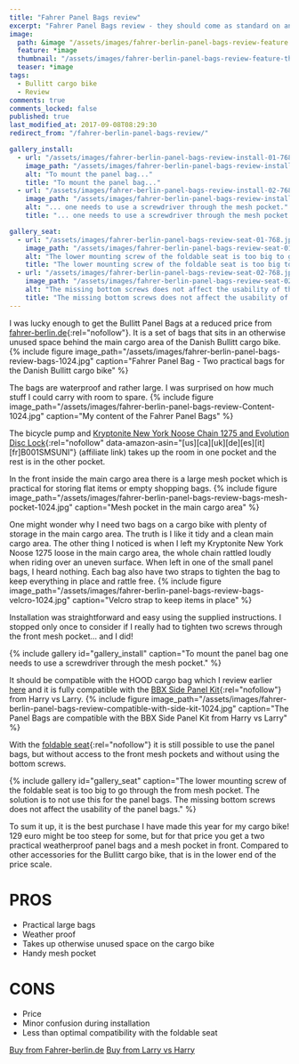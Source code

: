 ```yaml
---
title: "Fahrer Panel Bags review"
excerpt: "Fahrer Panel Bags review - they should come as standard on any Bullitt cargo bike!"
image:
  path: &image "/assets/images/fahrer-berlin-panel-bags-review-feature.jpg"
  feature: *image
  thumbnail: "/assets/images/fahrer-berlin-panel-bags-review-feature-th.jpg"
  teaser: *image
tags:
  - Bullitt cargo bike
  - Review
comments: true
comments_locked: false
published: true
last_modified_at: 2017-09-08T08:29:30
redirect_from: "/fahrer-berlin-panel-bags-review/"

gallery_install:
  - url: "/assets/images/fahrer-berlin-panel-bags-review-install-01-768.jpg"
    image_path: "/assets/images/fahrer-berlin-panel-bags-review-install-01-768.jpg"
    alt: "To mount the panel bag..."
    title: "To mount the panel bag..."
  - url: "/assets/images/fahrer-berlin-panel-bags-review-install-02-768.jpg"
    image_path: "/assets/images/fahrer-berlin-panel-bags-review-install-02-768.jpg"
    alt: "... one needs to use a screwdriver through the mesh pocket."
    title: "... one needs to use a screwdriver through the mesh pocket."

gallery_seat:
  - url: "/assets/images/fahrer-berlin-panel-bags-review-seat-01-768.jpg"
    image_path: "/assets/images/fahrer-berlin-panel-bags-review-seat-01-768.jpg"
    alt: "The lower mounting screw of the foldable seat is too big to go through the from mesh pocket. The solution is to not use this for the panel bags."
    title: "The lower mounting screw of the foldable seat is too big to go through the from mesh pocket. The solution is to not use this for the panel bags."
  - url: "/assets/images/fahrer-berlin-panel-bags-review-seat-02-768.jpg"
    image_path: "/assets/images/fahrer-berlin-panel-bags-review-seat-02-768.jpg"
    alt: "The missing bottom screws does not affect the usability of the panel bags."
    title: "The missing bottom screws does not affect the usability of the panel bags."
---
```

I was lucky enough to get the Bullitt Panel Bags at a reduced price from [fahrer-berlin.de](http://www.fahrer-berlin.de){:rel="nofollow"}. It is a set of bags that sits in an otherwise unused space behind the main cargo area of the Danish Bullitt cargo bike.
{% include figure
  image_path="/assets/images/fahrer-berlin-panel-bags-review-bags-1024.jpg"
  caption="Fahrer Panel Bag - Two practical bags for the Danish Bullitt cargo bike"
%}

The bags are waterproof and rather large. I was surprised on how much stuff I could carry with room to spare.
{% include figure
  image_path="/assets/images/fahrer-berlin-panel-bags-review-Content-1024.jpg"
  caption="My content of the Fahrer Panel Bags"
%}

The bicycle pump and [Kryptonite New York Noose Chain 1275 and Evolution Disc Lock](https://www.amazon.com/dp/B001SMSUNI/?tag=oddoneout0a-20){:rel="nofollow" data-amazon-asin="[us][ca][uk][de][es][it][fr]B001SMSUNI"} (affiliate link) takes up the room in one pocket and the rest is in the other pocket.

In the front inside the main cargo area there is a large mesh pocket which is practical for storing flat items or empty shopping bags.
{% include figure
  image_path="/assets/images/fahrer-berlin-panel-bags-review-bags-mesh-pocket-1024.jpg"
  caption="Mesh pocket in the main cargo area"
%}


One might wonder why I need two bags on a cargo bike with plenty of storage in the main cargo area. The truth is I like it tidy and a clean main cargo area. The other thing I noticed is when I left my Kryptonite New York Noose 1275 loose in the main cargo area, the whole chain rattled loudly when riding over an uneven surface.  When left in one of the small panel bags, I heard nothing. Each bag also have two straps to tighten the bag to keep everything in place and rattle free.
{% include figure
  image_path="/assets/images/fahrer-berlin-panel-bags-review-bags-velcro-1024.jpg"
  caption="Velcro strap to keep items in place"
%}

Installation was straightforward and easy using the supplied instructions. I stopped only once to consider if I really had to tighten two screws through the front mesh pocket... and I did!

{% include gallery
  id="gallery_install"
  caption="To mount the panel bag one needs to use a screwdriver through the mesh pocket."
%}

It should be compatible with the HOOD cargo bag which I review earlier [here](/reviews/bullitt-hood-001-review/) and it is fully compatible with the [BBX Side Panel Kit](http://shop.larryvsharry.com/shop/accessories/bbx-side-panel-kit-race-green.html){:rel="nofollow"} from Harry vs Larry.
{% include figure
  image_path="/assets/images/fahrer-berlin-panel-bags-review-compatible-with-side-kit-1024.jpg"
  caption="The Panel Bags are compatible with the BBX Side Panel Kit from Harry vs Larry"
%}

With the [foldable seat](http://shop.larryvsharry.com/shop/accessories/childseat.html){:rel="nofollow"} it is still possible to use the panel bags, but without access to the front mesh pockets and without using the bottom screws.

{% include gallery
  id="gallery_seat"
  caption="The lower mounting screw of the foldable seat is too big to go through the from mesh pocket. The solution is to not use this for the panel bags. The missing bottom screws does not affect the usability of the panel bags."
%}

To sum it up, it is the best purchase I have made this year for my cargo bike! 129 euro might be too steep for some, but for that price you get a two practical weatherproof panel bags and a mesh pocket in front. Compared to other accessories for the Bullitt cargo bike, that is in the lower end of the price scale.

# PROS
* Practical large bags
* Weather proof
* Takes up otherwise unused space on the cargo bike
* Handy mesh pocket

# CONS
* Price
* Minor confusion during installation
* Less than optimal compatibility with the foldable seat

<div markdown="0" class="btn--group">
  <a href="https://www.fahrer-berlin.de/en/bullit/panel-bags/panel-bags/a-208/" class="btn" rel="nofollow">Buy from Fahrer-berlin.de</a>
  <a href="http://shop.larryvsharry.com/shop/accessories/fahrer-panel-bags.html" class="btn" rel="nofollow">Buy from Larry vs Harry</a>
</div>
